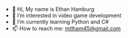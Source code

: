 - 👋 Hi, My name is Ethan Hamburg
- 👀 I’m interested in video game development
- 🌱 I’m currently learning Python and C#
- 📫 How to reach me: mtlham45@gmail.com 

<!---
Ethanham111/Ethanham111 is a ✨ special ✨ repository because its `README.md` (this file) appears on your GitHub profile.
You can click the Preview link to take a look at your changes.
--->
